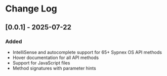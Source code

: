 # Change Log

## [0.0.1] - 2025-07-22

### Added
- IntelliSense and autocomplete support for 65+ Sypnex OS API methods
- Hover documentation for all API methods
- Support for JavaScript files
- Method signatures with parameter hints